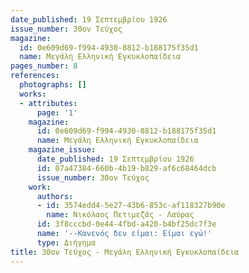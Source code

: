 ```yaml
---
date_published: 19 Σεπτεμβρίου 1926
issue_number: 30ον Τεύχος
magazine:
  id: 0e609d69-f994-4930-8812-b188175f35d1
  name: Μεγάλη Ελληνική Εγκυκλοπαίδεια
pages_number: 8
references:
  photographs: []
  works:
  - attributes:
      page: '1'
    magazine:
      id: 0e609d69-f994-4930-8812-b188175f35d1
      name: Μεγάλη Ελληνική Εγκυκλοπαίδεια
    magazine_issue:
      date_published: 19 Σεπτεμβρίου 1926
      id: 07a47384-660b-4b19-b829-af6c68464dcb
      issue_number: 30ον Τεύχος
    work:
      authors:
      - id: 3574edd4-5e27-43b6-853c-af118327b90e
        name: Νικόλαος Πετιμεζάς - Λαύρας
      id: 3f8cccbd-0e44-4fbd-a420-b4bf25dc7f3e
      name: '--Κανενός δεν είμαι: Είμαι εγώ!'
      type: Διήγημα
title: 30ον Τεύχος - Μεγάλη Ελληνική Εγκυκλοπαίδεια
---
```


